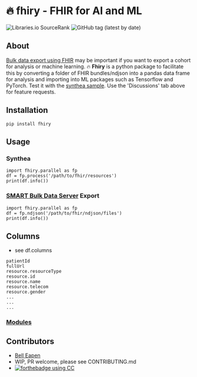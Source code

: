 # :fire: fhiry - FHIR for AI and ML

![Libraries.io SourceRank](https://img.shields.io/librariesio/sourcerank/pypi/fhiry)
![GitHub tag (latest by date)](https://img.shields.io/github/v/tag/dermatologist/fhiry)

## About

[Bulk data export using FHIR](https://hl7.org/fhir/uv/bulkdata/export/index.html) may be important if you want to export a cohort for analysis or machine learning.
:fire: **Fhiry** is a python package to facilitate this by converting a folder of FHIR bundles/ndjson into a pandas data frame for analysis and importing
into ML packages such as Tensorflow and PyTorch. Test it with the [synthea sample](https://synthea.mitre.org/downloads). Use the 'Discussions' tab above for feature requests.

## Installation

```
pip install fhiry
```

## Usage

### Synthea

```
import fhiry.parallel as fp
df = fp.process('/path/to/fhir/resources')
print(df.info())
```

### [SMART Bulk Data Server](https://bulk-data.smarthealthit.org/) Export
```
import fhiry.parallel as fp
df = fp.ndjson('/path/to/fhir/ndjson/files')
print(df.info())
```
## Columns
* see df.columns

```
patientId
fullUrl
resource.resourceType
resource.id
resource.name
resource.telecom
resource.gender
...
...
...
```

### [Modules](https://dermatologist.github.io/fhiry/build/html/modules.html)
## Contributors

* [Bell Eapen](https://nuchange.ca)
* WIP, PR welcome, please see CONTRIBUTING.md
* [![forthebadge](https://forthebadge.com/images/badges/built-with-love.svg) using CC](https://computecanada.ca)
